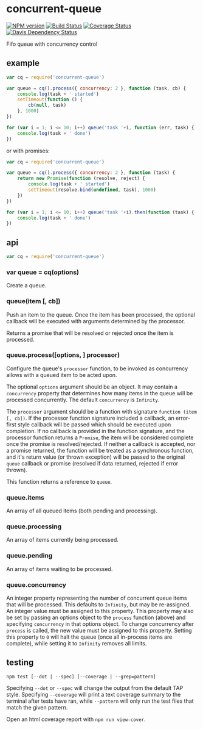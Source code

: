# concurrent-queue

[![NPM version](https://badge.fury.io/js/concurrent-queue.png)](http://badge.fury.io/js/concurrent-queue)
[![Build Status](https://travis-ci.org/jasonpincin/concurrent-queue.svg?branch=master)](https://travis-ci.org/jasonpincin/concurrent-queue)
[![Coverage Status](https://coveralls.io/repos/jasonpincin/concurrent-queue/badge.png?branch=master)](https://coveralls.io/r/jasonpincin/concurrent-queue?branch=master)
[![Davis Dependency Status](https://david-dm.org/jasonpincin/concurrent-queue.png)](https://david-dm.org/jasonpincin/concurrent-queue)

Fifo queue with concurrency control

## example

```javascript
var cq = require('concurrent-queue')

var queue = cq().process({ concurrency: 2 }, function (task, cb) {
    console.log(task + ' started')
    setTimeout(function () {
        cb(null, task)
    }, 1000)
})

for (var i = 1; i <= 10; i++) queue('task '+i, function (err, task) {
    console.log(task + ' done')
})
```

or with promises:

```javascript
var cq = require('concurrent-queue')

var queue = cq().process({ concurrency: 2 }, function (task) {
    return new Promise(function (resolve, reject) {
        console.log(task + ' started')
        setTimeout(resolve.bind(undefined, task), 1000)
    })
})

for (var i = 1; i <= 10; i++) queue('task '+i).then(function (task) {
    console.log(task + ' done')
})
```

## api

```javascript
var cq = require('concurrent-queue')
```

### var queue = cq(options)

Create a queue. 

### queue(item [, cb])

Push an item to the queue. Once the item has been processed, the optional callback will 
be executed with arguments determined by the processor. 

Returns a promise that will be resolved or rejected once the item is processed.

### queue.process([options, ] processor)

Configure the queue's `processor` function, to be invoked as concurrency allows with a queued item 
to be acted upon.

The optional `options` argument should be an object. It may contain a `concurrency` property that 
determines how many items in the queue will be processed concurrently. The default `concurrency` is 
`Infinity`.

The `processor` argument should be a function with signature `function (item [, cb])`.  If 
the processor function signature included a callback, an error-first style callback will be passed 
which should be executed upon completion. If no callback is provided in the function signature, and 
the processor function returns a `Promise`, the item will be considered complete once the promise 
is resolved/rejected. If neither a callback is accepted, nor a promise returned, the function 
will be treated as a synchronous function, and it's return value (or thrown exception) will be 
passed to the original `queue` callback or promise (resolved if data returned, rejected if 
error thrown).

This function returns a reference to `queue`.

### queue.items

An array of all queued items (both pending and processing).

### queue.processing

An array of items currently being processed.

### queue.pending

An array of items waiting to be processed.

### queue.concurrency

An integer property representing the number of concurrent queue items that will be processed. This 
defaults to `Infinity`, but may be re-assigned. An integer value must be assigned to this property. 
This property may also be set by passing an options object to the `process` function (above) and 
specifying `concurrency` in that options object. To change concurrency after `process` is called, 
the new value must be assigned to this property. Setting this property to `0` will halt the queue 
(once all in-process items are complete), while setting it to `Infinity` removes all limits.


## testing

`npm test [--dot | --spec] [--coverage | --grep=pattern]`

Specifying `--dot` or `--spec` will change the output from the default TAP style. 
Specifying `--coverage` will print a text coverage summary to the terminal after 
tests have ran, while `--pattern` will only run the test files that match the given 
pattern.

Open an html coverage report with `npm run view-cover`.
